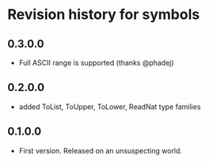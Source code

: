 # Revision history for symbols

## 0.3.0.0

* Full ASCII range is supported (thanks @phadej)

## 0.2.0.0

* added ToList, ToUpper, ToLower, ReadNat type families

## 0.1.0.0

* First version. Released on an unsuspecting world.
